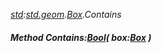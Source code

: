 _[std](../../modules/std/std-module.md):[std.geom](../../modules/std/std-geom.md).[Box<T>](../../modules/std/std-geom-box.md).Contains_
##### Method Contains:[Bool](../../modules/wonkey/wonkey-types-bool.md)( box:[Box](../../modules/std/std-geom-box.md)<T> )
